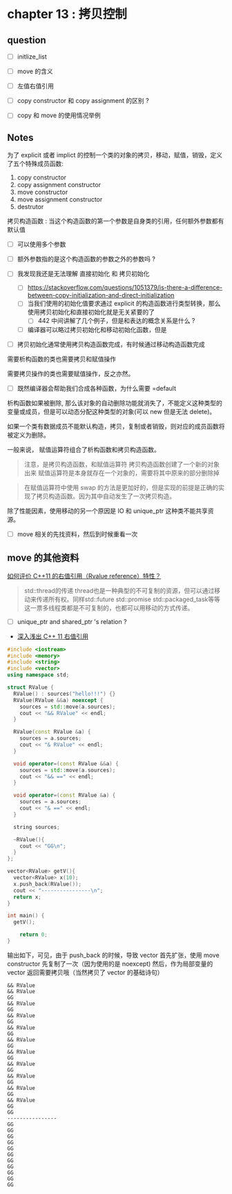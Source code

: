 # chapter 13 : 拷贝控制

## question
- [ ] initlize_list 
- [ ] move 的含义
- [ ] 左值右值引用
- [ ] copy constructor 和 copy assignment 的区别 ?
- [ ] copy 和 move 的使用情况举例


## Notes

为了 explicit 或者 implict 的控制一个类的对象的拷贝，移动，赋值，销毁，定义了五个特殊成员函数:
1. copy constructor
2. copy assignment constructor
3. move constructor
4. move assignment constructor
5. destrutor

拷贝构造函数 : 当这个构造函数的第一个参数是自身类的引用，任何额外参数都有默认值
  - [ ] 可以使用多个参数
  - [ ] 额外参数指的是这个构造函数的参数之外的参数吗 ?

- [ ] 我发现我还是无法理解 直接初始化 和 拷贝初始化
  - [ ] https://stackoverflow.com/questions/1051379/is-there-a-difference-between-copy-initialization-and-direct-initialization
  - [ ] 当我们使用的初始化值要求通过 explicit 的构造函数进行类型转换，那么使用拷贝初始化和直接初始化就是无关紧要的了
    - [ ] 442 中间讲解了几个例子，但是和表达的概念关系是什么 ?
  - [ ] 编译器可以略过拷贝初始化和移动初始化函数，但是

- [ ] 拷贝初始化通常使用拷贝构造函数完成，有时候通过移动构造函数完成

需要析构函数的类也需要拷贝和赋值操作

需要拷贝操作的类也需要赋值操作，反之亦然。

- [ ] 既然编译器会帮助我们合成各种函数，为什么需要 =default

析构函数如果被删除, 那么该对象的自动删除功能就消失了，不能定义这种类型的变量或成员，但是可以动态分配这种类型的对象(可以 new 但是无法 delete)。

如果一个类有数据成员不能默认构造，拷贝，复制或者销毁，则对应的成员函数将被定义为删除。

一般来说， 赋值运算符组合了析构函数和拷贝构造函数。

> 注意，是拷贝构造函数，和赋值运算符
> 拷贝构造函数创建了一个新的对象出来
> 赋值运算符是本身就存在一个对象的，需要将其中原来的部分删除掉

> 在赋值运算符中使用 swap 的方法是更加好的，但是实现的前提是正确的实现了拷贝构造函数。因为其中自动发生了一次拷贝构造。

除了性能因素，使用移动的另一个原因是 IO 和 unique_ptr 这种类不能共享资源。

- [ ] move 相关的先找资料，然后到时候重看一次

## move 的其他资料
[如何评价 C++11 的右值引用（Rvalue reference）特性？](https://www.zhihu.com/question/22111546/answer/30801982)

> std::thread的传递
> thread也是一种典型的不可复制的资源，但可以通过移动来传递所有权。同样std::future std::promise std::packaged_task等等这一票多线程类都是不可复制的，也都可以用移动的方式传递。

- [ ] unique_ptr and shared_ptr 's relation ?

- [深入浅出 C++ 11 右值引用](https://zhuanlan.zhihu.com/p/107445960)


```cpp
#include <iostream>
#include <memory>
#include <string>
#include <vector>
using namespace std;

struct RValue {
  RValue() : sources("hello!!!") {}
  RValue(RValue &&a) noexcept {
    sources = std::move(a.sources);
    cout << "&& RValue" << endl;
  }

  RValue(const RValue &a) {
    sources = a.sources;
    cout << "& RValue" << endl;
  }

  void operator=(const RValue &&a) {
    sources = std::move(a.sources);
    cout << "&& ==" << endl;
  }

  void operator=(const RValue &a) {
    sources = a.sources;
    cout << "& ==" << endl;
  }

  string sources;

  ~RValue(){
    cout << "GG\n";
  }
};

vector<RValue> getV(){
  vector<RValue> x(10);
  x.push_back(RValue());
  cout << "----------------\n";
  return x;
}

int main() {
  getV();

	return 0;
}
```

输出如下，可见，由于 push_back 的时候，导致 vector 首先扩张，使用 move constructor 先复制了一次（因为使用的是 noexcept)
然后，作为局部变量的 vector 返回需要拷贝哦（当然拷贝了 vector 的基础诗句）
```
&& RValue
&& RValue
GG
&& RValue
GG
&& RValue
GG
&& RValue
GG
&& RValue
GG
&& RValue
GG
&& RValue
GG
&& RValue
GG
&& RValue
GG
&& RValue
GG
GG
----------------
GG
GG
GG
GG
GG
GG
GG
GG
GG
GG
GG
```


